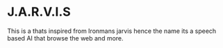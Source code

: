 # J.A.R.V.I.S
This is a thats inspired from Ironmans jarvis hence the name its a speech based AI that browse the web and more.
